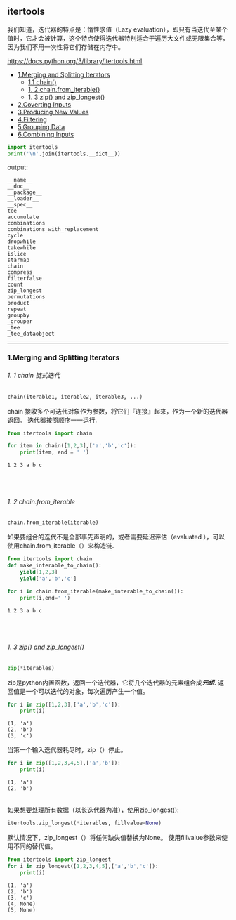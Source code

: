 ## itertools
我们知道，迭代器的特点是：惰性求值（Lazy evaluation），即只有当迭代至某个值时，它才会被计算，这个特点使得迭代器特别适合于遍历大文件或无限集合等，因为我们不用一次性将它们存储在内存中。<br/>

https://docs.python.org/3/library/itertools.html

* [1.Merging and Splitting Iterators](#1)
    * [1.1 chain()](#1.1)
    * [1. 2 chain.from_iterable()](#1.2)
    * [1. 3 zip() and zip_longest()](#1.3)
* [2.Coverting Inputs](#2)
* [3.Producing New Values](#3)
* [4.Filtering](#4)
* [5.Grouping Data](#5)
* [6.Combining Inputs](#6)

``` python
import itertools
print('\n'.join(itertools.__dict__))
```
output:

```
__name__
__doc__
__package__
__loader__
__spec__
tee
accumulate
combinations
combinations_with_replacement
cycle
dropwhile
takewhile
islice
starmap
chain
compress
filterfalse
count
zip_longest
permutations
product
repeat
groupby
_grouper
_tee
_tee_dataobject
```
----

<h3 id="1">1.Merging and Splitting Iterators</h3>

<h6 id="1.1">1. 1 chain 链式迭代</h6>

```python
chain(iterable1, iterable2, iterable3, ...)
```
chain 接收多个可迭代对象作为参数，将它们『连接』起来，作为一个新的迭代器返回。 迭代器按照顺序一一运行.

```python
from itertools import chain

for item in chain([1,2,3],['a','b','c']):
    print(item, end = ' ')
```
```
1 2 3 a b c
```
<br><br>
<h6 id="1.2">1. 2 chain.from_iterable</h6>

```python
chain.from_iterable(iterable)
```
如果要组合的迭代不是全部事先声明的，或者需要延迟评估（evaluated ），可以使用chain.from_iterable（）来构造链.

```python
from itertools import chain
def make_interable_to_chain():
    yield[1,2,3]
    yield['a','b','c']

for i in chain.from_iterable(make_interable_to_chain()):
    print(i,end=' ')
```
```
1 2 3 a b c
```
<br><br>
<h6 id="1.3">1. 3 zip() and zip_longest()</h6>

```python
zip(*iterables)
```
zip是python内置函数，返回一个迭代器，它将几个迭代器的元素组合成***元组***. 返回值是一个可以迭代的对象，每次遍历产生一个值。

```python
for i in zip([1,2,3],['a','b','c']):
    print(i)
```
```
(1, 'a')
(2, 'b')
(3, 'c')
```
当第一个输入迭代器耗尽时，zip（）停止。
```python
for i in zip([1,2,3,4,5],['a','b']):
    print(i)
```
```
(1, 'a')
(2, 'b')
```

<br>
如果想要处理所有数据（以长迭代器为准），使用zip_longest():

```python
itertools.zip_longest(*iterables, fillvalue=None)
```

默认情况下，zip_longest（）将任何缺失值替换为None。 使用fillvalue参数来使用不同的替代值。

```python
from itertools import zip_longest
for i in zip_longest([1,2,3,4,5],['a','b','c']):
    print(i)
```
```
(1, 'a')
(2, 'b')
(3, 'c')
(4, None)
(5, None)
```

